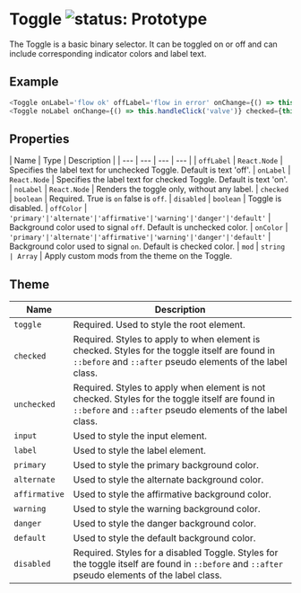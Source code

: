 # Toggle ![status: Prototype](https://img.shields.io/badge/status-prototype-orange.svg)

The Toggle is a basic binary selector. It can be toggled on or off and can include corresponding indicator colors and label text.

## Example

```javascript
<Toggle onLabel='flow ok' offLabel='flow in error' onChange={() => this.handleClick('flow')} checked={this.state.flow} onColor='affirmative' offColor='danger'/>
<Toggle noLabel onChange={() => this.handleClick('valve')} checked={this.state.valve} />
```
## Properties

| Name | Type | Description |
| --- | --- | --- | --- |
| `offLabel` | `React.Node` | Specifies the label text for unchecked Toggle. Default is text 'off'.
| `onLabel` | `React.Node` | Specifies the label text for checked Toggle. Default is text 'on'.
| `noLabel` | `React.Node` | Renders the toggle only, without any label.
| `checked` | `boolean` | Required. True is `on` false is `off`.
| `disabled` | `boolean` | Toggle is disabled.
| `offColor` | <code>'primary'&#124;'alternate'&#124;'affirmative'&#124;'warning'&#124;'danger'&#124;'default'</code> | Background color used to signal `off`. Default is unchecked color.
| `onColor` | <code>'primary'&#124;'alternate'&#124;'affirmative'&#124;'warning'&#124;'danger'&#124;'default'</code> | Background color used to signal `on`. Default is checked color.
| `mod` | <code>string &#124; Array<string></code> | Apply custom mods from the theme on the Toggle.

## Theme

| Name | Description |
| ---  | ----------- |
| `toggle` | Required. Used to style the root element. |
| `checked` | Required. Styles to apply to when element is checked. Styles for the toggle itself are found in `::before` and `::after` pseudo elements of the label class. |
| `unchecked` | Required. Styles to apply when element is not checked. Styles for the toggle itself are found in `::before` and `::after` pseudo elements of the label class. |
| `input` | Used to style the input element. |
| `label` | Used to style the label element. |
| `primary` | Used to style the primary background color. |
| `alternate` | Used to style the alternate background color. |
| `affirmative` | Used to style the affirmative background color. |
| `warning` | Used to style the warning background color. |
| `danger` | Used to style the danger background color. |
| `default` | Used to style the default background color. |
| `disabled` | Required. Styles for a disabled Toggle. Styles for the toggle itself are found in `::before` and `::after` pseudo elements of the label class. |
